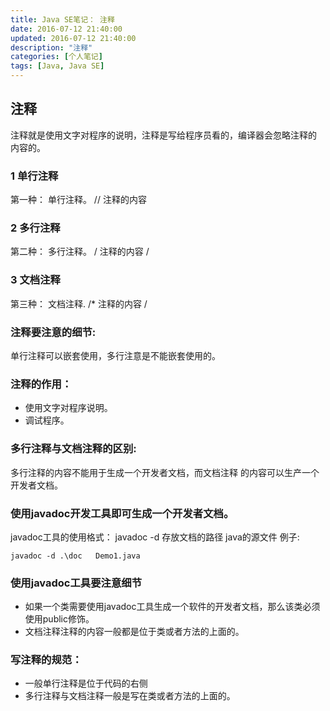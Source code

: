 ```yaml
---
title: Java SE笔记： 注释
date: 2016-07-12 21:40:00
updated: 2016-07-12 21:40:00
description: "注释"
categories: [个人笔记]
tags: [Java, Java SE]
---
```


## 注释
注释就是使用文字对程序的说明，注释是写给程序员看的，编译器会忽略注释的 内容的。

### 1 单行注释
第一种： 单行注释。 // 注释的内容

### 2 多行注释
第二种： 多行注释。 / 注释的内容 /

### 3 文档注释
第三种： 文档注释. /* 注释的内容 /

### 注释要注意的细节:
单行注释可以嵌套使用，多行注意是不能嵌套使用的。

### 注释的作用：
- 使用文字对程序说明。
- 调试程序。

### 多行注释与文档注释的区别:
多行注释的内容不能用于生成一个开发者文档，而文档注释 的内容可以生产一个开发者文档。

### 使用javadoc开发工具即可生成一个开发者文档。
javadoc工具的使用格式：
javadoc -d 存放文档的路径   java的源文件
例子:
```
javadoc -d .\doc   Demo1.java
```
### 使用javadoc工具要注意细节
- 如果一个类需要使用javadoc工具生成一个软件的开发者文档，那么该类必须使用public修饰。
- 文档注释注释的内容一般都是位于类或者方法的上面的。
### 写注释的规范：
- 一般单行注释是位于代码的右侧
- 多行注释与文档注释一般是写在类或者方法的上面的。
